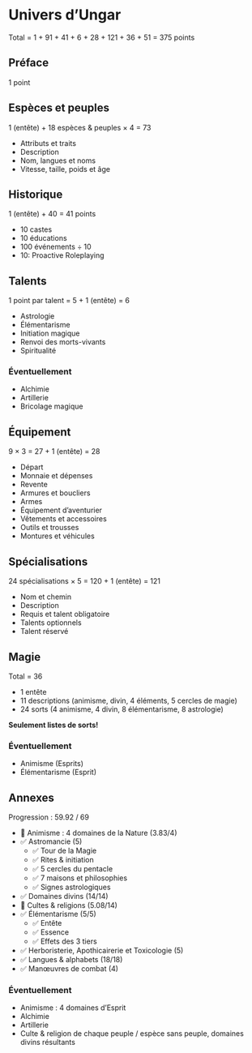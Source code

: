 # Univers d’Ungar

Total = 1 + 91 + 41 + 6 + 28 + 121 + 36 + 51 = 375 points

## Préface

1 point

## Espèces et peuples

1 (entête) + 18 espèces & peuples × 4 = 73

- Attributs et traits
- Description
- Nom, langues et noms
- Vitesse, taille, poids et âge

## Historique

1 (entête) + 40 = 41 points

- 10 castes
- 10 éducations
- 100 événements ÷ 10
- 10: Proactive Roleplaying

## Talents

1 point par talent = 5 + 1 (entête) = 6

- Astrologie
- Élémentarisme
- Initiation magique
- Renvoi des morts-vivants
- Spiritualité

### Éventuellement

- Alchimie
- Artillerie
- Bricolage magique

## Équipement

9 × 3 = 27 + 1 (entête) = 28

- Départ
- Monnaie et dépenses
- Revente
- Armures et boucliers
- Armes
- Équipement d’aventurier
- Vêtements et accessoires
- Outils et trousses
- Montures et véhicules

## Spécialisations

24 spécialisations × 5 = 120 + 1 (entête) = 121

- Nom et chemin
- Description
- Requis et talent obligatoire
- Talents optionnels
- Talent réservé

## Magie

Total = 36

- 1 entête
- 11 descriptions (animisme, divin, 4 éléments, 5 cercles de magie)
- 24 sorts (4 animisme, 4 divin, 8 élémentarisme, 8 astrologie)

**Seulement listes de sorts!**

### Éventuellement

- Animisme (Esprits)
- Élémentarisme (Esprit)

## Annexes

Progression : 59.92 / 69

- 🚧 Animisme : 4 domaines de la Nature (3.83/4)
- ✅ Astromancie (5)
  - ✅ Tour de la Magie
  - ✅ Rites & initiation
  - ✅ 5 cercles du pentacle
  - ✅ 7 maisons et philosophies
  - ✅ Signes astrologiques
- ✅ Domaines divins (14/14)
- 🚧 Cultes & religions (5.08/14)
- ✅ Élémentarisme (5/5)
  - ✅ Entête
  - ✅ Essence
  - ✅ Effets des 3 tiers
- ✅ Herboristerie, Apothicairerie et Toxicologie (5)
- ✅ Langues & alphabets (18/18)
- ✅ Manœuvres de combat (4)

### Éventuellement

- Animisme : 4 domaines d’Esprit
- Alchimie
- Artillerie
- Culte & religion de chaque peuple / espèce sans peuple, domaines divins résultants
